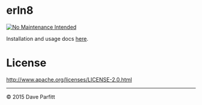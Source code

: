 # erln8

[![No Maintenance Intended](http://unmaintained.tech/badge.svg)](http://unmaintained.tech/)

Installation and usage docs [here](http://erln8.github.io/erln8/).

# License

http://www.apache.org/licenses/LICENSE-2.0.html

---

© 2015 Dave Parfitt
